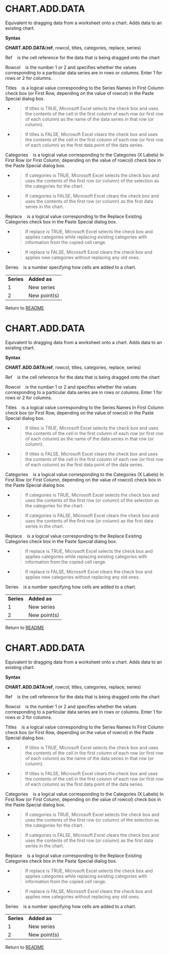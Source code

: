 # CHART.ADD.DATA

Equivalent to dragging data from a worksheet onto a chart. Adds data to
an existing chart.

**Syntax**

**CHART.ADD.DATA**(**ref**, rowcol, titles, categories, replace, series)

Ref&nbsp;&nbsp;&nbsp;&nbsp;is the cell reference for the data that is
being dragged onto the chart

Rowcol&nbsp;&nbsp;&nbsp;&nbsp;is the number 1 or 2 and specifies whether
the values corresponding to a particular data series are in rows or
columns. Enter 1 for rows or 2 for columns.

Titles&nbsp;&nbsp;&nbsp;&nbsp;is a logical value corresponding to the
Series Names In First Column check box (or First Row, depending on the
value of rowcol) in the Paste Special dialog box.

  - > If titles is TRUE, Microsoft Excel selects the check box and uses
    > the contents of the cell in the first column of each row (or first
    > row of each column) as the name of the data series in that row (or
    > column).

  - > If titles is FALSE, Microsoft Excel clears the check box and uses
    > the contents of the cell in the first column of each row (or first
    > row of each column) as the first data point of the data series.

Categories&nbsp;&nbsp;&nbsp;&nbsp;is a logical value corresponding to
the Categories (X Labels) In First Row (or First Column, depending on
the value of rowcol) check box in the Paste Special dialog box.

  - > If categories is TRUE, Microsoft Excel selects the check box and
    > uses the contents of the first row (or column) of the selection as
    > the categories for the chart.

  - > If categories is FALSE, Microsoft Excel clears the check box and
    > uses the contents of the first row (or column) as the first data
    > series in the chart.


Replace&nbsp;&nbsp;&nbsp;&nbsp;is a logical value corresponding to the
Replace Existing Categories check box in the Paste Special dialog box.

  - > If replace is TRUE, Microsoft Excel selects the check box and
    > applies categories while replacing existing categories with
    > information from the copied cell range.

  - > If replace is FALSE, Microsoft Excel clears the check box and
    > applies new categories without replacing any old ones.

Series&nbsp;&nbsp;&nbsp;&nbsp;is a number specifying how cells are added
to a chart.

|            |              |
| ---------- | ------------ |
| **Series** | **Added as** |
| 1          | New series   |
| 2          | New point(s) |



Return to [README](README.md#C)

# CHART.ADD.DATA

Equivalent to dragging data from a worksheet onto a chart. Adds data to
an existing chart.

**Syntax**

**CHART.ADD.DATA**(**ref**, rowcol, titles, categories, replace, series)

Ref&nbsp;&nbsp;&nbsp;&nbsp;is the cell reference for the data that is
being dragged onto the chart

Rowcol&nbsp;&nbsp;&nbsp;&nbsp;is the number 1 or 2 and specifies whether
the values corresponding to a particular data series are in rows or
columns. Enter 1 for rows or 2 for columns.

Titles&nbsp;&nbsp;&nbsp;&nbsp;is a logical value corresponding to the
Series Names In First Column check box (or First Row, depending on the
value of rowcol) in the Paste Special dialog box.

  - > If titles is TRUE, Microsoft Excel selects the check box and uses
    > the contents of the cell in the first column of each row (or first
    > row of each column) as the name of the data series in that row (or
    > column).

  - > If titles is FALSE, Microsoft Excel clears the check box and uses
    > the contents of the cell in the first column of each row (or first
    > row of each column) as the first data point of the data series.

Categories&nbsp;&nbsp;&nbsp;&nbsp;is a logical value corresponding to
the Categories (X Labels) In First Row (or First Column, depending on
the value of rowcol) check box in the Paste Special dialog box.

  - > If categories is TRUE, Microsoft Excel selects the check box and
    > uses the contents of the first row (or column) of the selection as
    > the categories for the chart.

  - > If categories is FALSE, Microsoft Excel clears the check box and
    > uses the contents of the first row (or column) as the first data
    > series in the chart.


Replace&nbsp;&nbsp;&nbsp;&nbsp;is a logical value corresponding to the
Replace Existing Categories check box in the Paste Special dialog box.

  - > If replace is TRUE, Microsoft Excel selects the check box and
    > applies categories while replacing existing categories with
    > information from the copied cell range.

  - > If replace is FALSE, Microsoft Excel clears the check box and
    > applies new categories without replacing any old ones.

Series&nbsp;&nbsp;&nbsp;&nbsp;is a number specifying how cells are added
to a chart.

|            |              |
| ---------- | ------------ |
| **Series** | **Added as** |
| 1          | New series   |
| 2          | New point(s) |



Return to [README](README.md#C)

# CHART.ADD.DATA

Equivalent to dragging data from a worksheet onto a chart. Adds data to
an existing chart.

**Syntax**

**CHART.ADD.DATA**(**ref**, rowcol, titles, categories, replace, series)

Ref&nbsp;&nbsp;&nbsp;&nbsp;is the cell reference for the data that is
being dragged onto the chart

Rowcol&nbsp;&nbsp;&nbsp;&nbsp;is the number 1 or 2 and specifies whether
the values corresponding to a particular data series are in rows or
columns. Enter 1 for rows or 2 for columns.

Titles&nbsp;&nbsp;&nbsp;&nbsp;is a logical value corresponding to the
Series Names In First Column check box (or First Row, depending on the
value of rowcol) in the Paste Special dialog box.

  - > If titles is TRUE, Microsoft Excel selects the check box and uses
    > the contents of the cell in the first column of each row (or first
    > row of each column) as the name of the data series in that row (or
    > column).

  - > If titles is FALSE, Microsoft Excel clears the check box and uses
    > the contents of the cell in the first column of each row (or first
    > row of each column) as the first data point of the data series.

Categories&nbsp;&nbsp;&nbsp;&nbsp;is a logical value corresponding to
the Categories (X Labels) In First Row (or First Column, depending on
the value of rowcol) check box in the Paste Special dialog box.

  - > If categories is TRUE, Microsoft Excel selects the check box and
    > uses the contents of the first row (or column) of the selection as
    > the categories for the chart.

  - > If categories is FALSE, Microsoft Excel clears the check box and
    > uses the contents of the first row (or column) as the first data
    > series in the chart.


Replace&nbsp;&nbsp;&nbsp;&nbsp;is a logical value corresponding to the
Replace Existing Categories check box in the Paste Special dialog box.

  - > If replace is TRUE, Microsoft Excel selects the check box and
    > applies categories while replacing existing categories with
    > information from the copied cell range.

  - > If replace is FALSE, Microsoft Excel clears the check box and
    > applies new categories without replacing any old ones.

Series&nbsp;&nbsp;&nbsp;&nbsp;is a number specifying how cells are added
to a chart.

|            |              |
| ---------- | ------------ |
| **Series** | **Added as** |
| 1          | New series   |
| 2          | New point(s) |



Return to [README](README.md#C)

